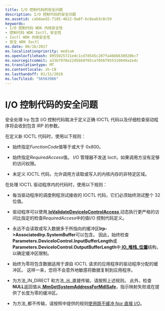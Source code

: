 ```yaml
---
title: I/O 控制代码的安全问题
description: I/O 控制代码的安全问题
ms.assetid: cab8aed2-7185-4622-9a8f-bc8eab3c8c59
keywords:
- I/O 控制代码 WDK 内核安全性
- 控制代码 WDK Ioctl，安全性
- Ioctl WDK 内核安全性
- 安全 WDK Ioctl
ms.date: 06/16/2017
ms.localizationpriority: medium
ms.openlocfilehash: 8955025721edc1cd7d545c207fa468b638920bc7
ms.sourcegitcommit: a33b7978e22d5bb9f65ca7056f955319049a2e4c
ms.translationtype: MT
ms.contentlocale: zh-CN
ms.lasthandoff: 01/31/2019
ms.locfileid: "56563986"
---
```

# <a name="security-issues-for-io-control-codes"></a>I/O 控制代码的安全问题





安全处理 Irp 包含 I/O 控制代码取决于定义正确 IOCTL 代码以及仔细检查驱动程序将会收到包含 IRP 的参数。

在定义新 IOCTL 代码时，使用以下规则：

-   始终指定*FunctionCode*值等于或大于 0x800。

-   始终指定*RequiredAccess*值。 I/O 管理器不发送 Ioctl，如果调用方没有足够的访问权限。

-   未定义 IOCTL 代码，允许调用方读取或写入的内核内存的非特定区域。

在处理 IOCTL 驱动程序内的代码时，使用以下规则：

-   每当驱动程序的调度例程测试接收的 IOCTL 代码，它们必须始终测试整个 32 位值。

-   驱动程序可以使用[ **IoValidateDeviceIoControlAccess** ](https://msdn.microsoft.com/library/windows/hardware/ff550418)动态执行更严格的访问比指定的检查*RequiredAccess*中的值I/O 控制代码定义。

-   永远不会读取或写入数据多于所指向的缓冲区**Irp-&gt;AssociatedIrp.SystemBuffer**可以包含。 因此，始终检查**Parameters.DeviceIoControl.InputBufferLength**或**Parameters.DeviceIoControl.OutputBufferLength**中[ **IO\_堆栈\_位置**](https://msdn.microsoft.com/library/windows/hardware/ff550659)结构，以确定缓冲区限制。

-   始终为零将包含数据适用于源自 IOCTL 请求的应用程序的驱动程序分配的缓冲区。 这样一来，您将不会意外地敏感将数据复制到应用程序。

-   为方法\_IN\_DIRECT 和方法\_出\_直接传输，请按照上述规则。 此外，检查**NULL**返回值从[ **MmGetSystemAddressForMdlSafe**](https://msdn.microsoft.com/library/windows/hardware/ff554559)，指示映射失败或在提供了长度为零的缓冲区。

-   为方法\_都不传输，请按照中提供的规则[使用既不缓冲 Nor 直接 I/O](using-neither-buffered-nor-direct-i-o.md)。

 

 




